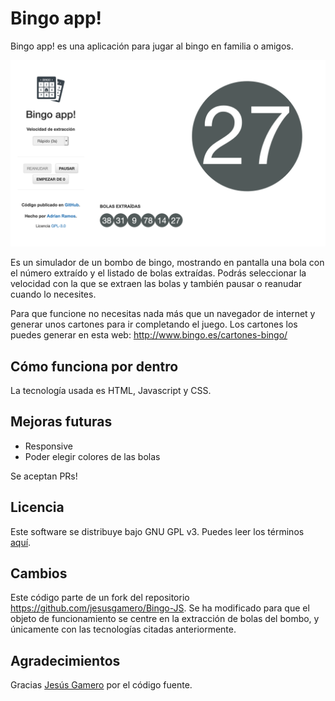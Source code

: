 # Bingo app!

Bingo app! es una aplicación para jugar al bingo en familia o amigos.

![](readme_files/img1.png)

Es un simulador de un bombo de bingo, mostrando en pantalla una bola con el número extraído y el listado de bolas extraídas. Podrás seleccionar la velocidad con la que se extraen las bolas y también pausar o reanudar cuando lo necesites.

Para que funcione no necesitas nada más que un navegador de internet y generar unos cartones para ir completando el juego. Los cartones los puedes generar en esta web: http://www.bingo.es/cartones-bingo/

## Cómo funciona por dentro

La tecnología usada es HTML, Javascript y CSS.

## Mejoras futuras

* Responsive
* Poder elegir colores de las bolas

Se aceptan PRs!

## Licencia

Este software se distribuye bajo GNU GPL v3. Puedes leer los términos [aquí](https://github.com/aramcap/Bingo-JS/blob/master/LICENSE).

## Cambios

Este código parte de un fork del repositorio https://github.com/jesusgamero/Bingo-JS. Se ha modificado para que el objeto de funcionamiento se centre en la extracción de bolas del bombo, y únicamente con las tecnologías citadas anteriormente.

## Agradecimientos

Gracias <a href="https://github.com/jesusgamero">Jesús Gamero</a> por el código fuente.
